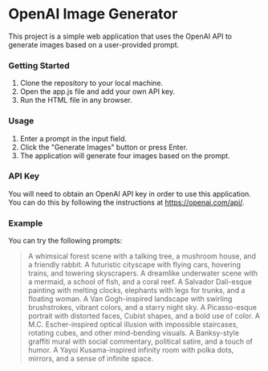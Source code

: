 # OpenAI Image Generator
This project is a simple web application that uses the OpenAI API to generate images based on a user-provided prompt.

### Getting Started
1. Clone the repository to your local machine.
2. Open the app.js file and add your own API key.
3. Run the HTML file in any browser.

### Usage
1. Enter a prompt in the input field.
2. Click the "Generate Images" button or press Enter.
3. The application will generate four images based on the prompt.

### API Key
You will need to obtain an OpenAI API key in order to use this application. You can do this by following the instructions at https://openai.com/api/.

### Example
You can try the following prompts:

> A whimsical forest scene with a talking tree, a mushroom house, and a friendly rabbit.
> A futuristic cityscape with flying cars, hovering trains, and towering skyscrapers.
> A dreamlike underwater scene with a mermaid, a school of fish, and a coral reef.
> A Salvador Dali-esque painting with melting clocks, elephants with legs for trunks, and a floating woman.
> A Van Gogh-inspired landscape with swirling brushstrokes, vibrant colors, and a starry night sky.
> A Picasso-esque portrait with distorted faces, Cubist shapes, and a bold use of color.
> A M.C. Escher-inspired optical illusion with impossible staircases, rotating cubes, and other mind-bending visuals.
> A Banksy-style graffiti mural with social commentary, political satire, and a touch of humor.
> A Yayoi Kusama-inspired infinity room with polka dots, mirrors, and a sense of infinite space.
